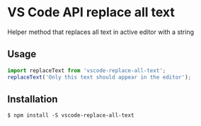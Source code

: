 VS Code API replace all text
=========

Helper method that replaces all text in active editor with a string

## Usage
```js
import replaceText from 'vscode-replace-all-text';
replaceText('Only this text should appear in the editor');
```
## Installation
```
$ npm install -S vscode-replace-all-text
```